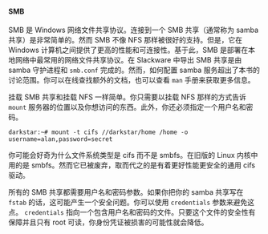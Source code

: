 #### SMB

SMB 是 Windows 网络文件共享协议。连接到一个 SMB 共享（通常称为 samba 共享）是非常简单的。然而 SMB 不像 NFS 那样被很好的支持。但是，它在 Windows 计算机之间提供了更高的性能和可连接性。基于此，SMB 是部署在本地网络中最常用的网络文件共享协议。在 Slackware 中导出 SMB 共享是由 samba 守护进程和 `smb.conf` 完成的。然而，如何配置 samba 服务超出了本书的讨论范围。你可以在线查找额外的文档，也可以查看 `man` 手册来获取更多信息。

挂载 SMB 共享和挂载 NFS 一样简单。你只需要以挂载 NFS 那样的方式告诉 `mount` 服务器的位置以及你想访问的东西。此外，你还必须指定一个用户名和密码。

```
darkstar:~# mount -t cifs //darkstar/home /home -o username=alan,password=secret
```

你可能会好奇为什么文件系统类型是 cifs 而不是 smbfs。在旧版的 Linux 内核中用的是 smbfs。然而它已被废弃，取而代之的是有着更好性能更安全的通用 cifs 驱动。

所有的 SMB 共享都需要用户名和密码参数。如果你把你的 samba 共享写在 `fstab` 的话，这可能产生一个安全问题。你可以使用 `credentials` 参数来避免这点。 `credentials` 指向一个包含用户名和密码的文件。只要这个文件的安全性有保障并且只有 root 可读，你身份凭证被损害的可能性就会降低。
